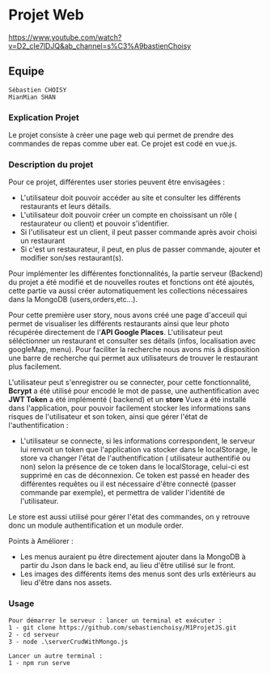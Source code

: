 # Projet Web
https://www.youtube.com/watch?v=D2_cIe7lDJQ&ab_channel=s%C3%A9bastienChoisy

## Equipe
```
Sébastien CHOISY
MianMian SHAN
```

### Explication Projet

Le projet consiste à créer une page web qui permet de prendre des commandes de repas comme uber eat. Ce projet est codé en vue.js.


### Description du projet

Pour ce projet, différentes user stories peuvent être envisagées :
- L'utilisateur doit pouvoir accéder au site et consulter les différents restaurants et leurs détails.
- L'utilisateur doit pouvoir créer un compte en choissisant un rôle ( restaurateur ou client) et pouvoir s'identifier.
- Si l'utilisateur est un client, il peut passer commande après avoir choisi un restaurant
- Si c'est un restaurateur, il peut, en plus de passer commande, ajouter et modifier son/ses restaurant(s).

Pour implémenter les différentes fonctionnalités, la partie serveur (Backend) du projet a été modifié et de nouvelles routes et fonctions ont été ajoutés, cette partie va aussi créer automatiquement les collections nécessaires dans la MongoDB (users,orders,etc...).

Pour cette première user story, nous avons créé une page d'acceuil qui permet de visualiser les différents restaurants ainsi que leur photo récupérée directement de l'**API Google Places**. L'utilisateur peut séléctionner un restaurant et consulter ses détails (infos, localisation avec googleMap, menu). 
Pour faciliter la recherche nous avons mis à disposition une barre de recherche qui permet aux utilisateurs de trouver le restaurant plus facilement.

L'utilisateur peut s'enregistrer ou se connecter, pour cette fonctionnalité, **Bcrypt** a été utilisé pour encodé le mot de passe, une authentification avec **JWT Token** a été implémenté ( backend) et un **store** Vuex a été installé dans l'application, pour pouvoir facilement stocker les informations sans risques de l'utilisateur et son token, ainsi que gérer l'état de l'authentification :
 - L'utilisateur se connecte, si les informations correspondent, le serveur lui renvoit un token que l'application va stocker dans le localStorage, le store va changer l'état de l'authentification ( utilisateur authentifié ou non) selon la présence de ce token dans le localStorage, celui-ci est supprimé en cas de déconnexion.
 Ce token est passé en header des différentes requêtes ou il est nécessaire d'être connecté (passer commande par exemple), et permettra de valider l'identité de l'utilisateur.

Le store est aussi utilisé pour gérer l'état des commandes, on y retrouve donc un module authentification et un module order.
 
Points à Améliorer : 
- Les menus auraient pu être directement ajouter dans la MongoDB à partir du Json dans le back end, au lieu d'être utilisé sur le front.
- Les images des différents items des menus sont des urls extérieurs au lieu d'être dans nos assets.

### Usage
```
Pour démarrer le serveur : lancer un terminal et exécuter :
1 - git clone https://github.com/sebastienchoisy/M1ProjetJS.git
2 - cd serveur
3 - node .\serverCrudWithMongo.js

Lancer un autre terminal :
1 - npm run serve

```

